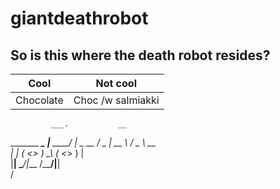 # giantdeathrobot
## So is this where the death robot resides?
|    Cool   |     Not cool      |
|-----------|-------------------|
| Chocolate | Choc /w salmiakki |

             ___.           __   
_______  ____\_ |__   _____/  |_ 
\_  __ \/  _ \| __ \ /  _ \   __\
 |  | \(  <_> ) \_\ (  <_> )  |  
 |__|   \____/|___  /\____/|__|  
                  \/             
